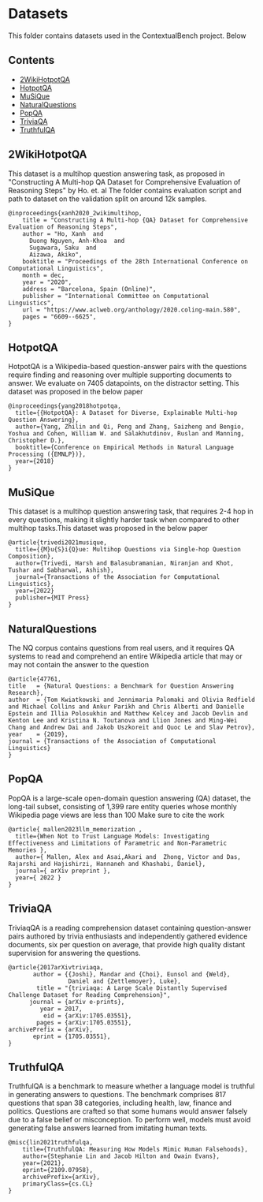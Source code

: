 # Datasets

This folder contains datasets used in the ContextualBench project. Below 

## Contents

- [2WikiHotpotQA](#2WikiHotpotQA)
- [HotpotQA](#HotpotQA)
- [MuSiQue](#MuSiQue)
- [NaturalQuestions](#NaturalQuestions)
- [PopQA](#PopQA)
- [TriviaQA](#TriviaQA)
- [TruthfulQA](#TruthfulQA)

## 2WikiHotpotQA

This dataset is a multihop question answering task, as proposed in "Constructing A Multi-hop QA Dataset for Comprehensive Evaluation of Reasoning Steps" by Ho. et. al 
The folder contains evaluation script and path to dataset on the validation split on around 12k samples. 
```
@inproceedings{xanh2020_2wikimultihop,
    title = "Constructing A Multi-hop {QA} Dataset for Comprehensive Evaluation of Reasoning Steps",
    author = "Ho, Xanh  and
      Duong Nguyen, Anh-Khoa  and
      Sugawara, Saku  and
      Aizawa, Akiko",
    booktitle = "Proceedings of the 28th International Conference on Computational Linguistics",
    month = dec,
    year = "2020",
    address = "Barcelona, Spain (Online)",
    publisher = "International Committee on Computational Linguistics",
    url = "https://www.aclweb.org/anthology/2020.coling-main.580",
    pages = "6609--6625",
}
```

## HotpotQA

HotpotQA is a Wikipedia-based question-answer pairs with the questions require finding and reasoning over multiple supporting documents to answer. We evaluate on 7405 datapoints, on the distractor setting. This dataset was proposed in the below paper 
```
@inproceedings{yang2018hotpotqa,
  title={{HotpotQA}: A Dataset for Diverse, Explainable Multi-hop Question Answering},
  author={Yang, Zhilin and Qi, Peng and Zhang, Saizheng and Bengio, Yoshua and Cohen, William W. and Salakhutdinov, Ruslan and Manning, Christopher D.},
  booktitle={Conference on Empirical Methods in Natural Language Processing ({EMNLP})},
  year={2018}
}
```

## MuSiQue

This dataset is a multihop question answering task, that requires 2-4 hop in every questions, making it slightly harder task when compared to other multihop tasks.This dataset was proposed in the below paper 

```
@article{trivedi2021musique,
  title={{M}u{S}i{Q}ue: Multihop Questions via Single-hop Question Composition},
  author={Trivedi, Harsh and Balasubramanian, Niranjan and Khot, Tushar and Sabharwal, Ashish},
  journal={Transactions of the Association for Computational Linguistics},
  year={2022}
  publisher={MIT Press}
}
```

## NaturalQuestions

The NQ corpus contains questions from real users, and it requires QA systems to read and comprehend an entire Wikipedia article that may or may not contain the answer to the question

```
@article{47761,
title	= {Natural Questions: a Benchmark for Question Answering Research},
author	= {Tom Kwiatkowski and Jennimaria Palomaki and Olivia Redfield and Michael Collins and Ankur Parikh and Chris Alberti and Danielle Epstein and Illia Polosukhin and Matthew Kelcey and Jacob Devlin and Kenton Lee and Kristina N. Toutanova and Llion Jones and Ming-Wei Chang and Andrew Dai and Jakob Uszkoreit and Quoc Le and Slav Petrov},
year	= {2019},
journal	= {Transactions of the Association of Computational Linguistics}
}
```

## PopQA
PopQA is a large-scale open-domain question answering (QA) dataset, the long-tail subset, consisting of 1,399 rare entity queries whose monthly Wikipedia page views are less than 100
Make sure to cite the work
```
@article{ mallen2023llm_memorization ,
  title={When Not to Trust Language Models: Investigating Effectiveness and Limitations of Parametric and Non-Parametric Memories },
  author={ Mallen, Alex and Asai,Akari and  Zhong, Victor and Das, Rajarshi and Hajishirzi, Hannaneh and Khashabi, Daniel},
  journal={ arXiv preprint },
  year={ 2022 }
}
```

## TriviaQA

TriviaqQA is a reading comprehension dataset containing question-answer pairs authored by trivia enthusiasts and independently gathered evidence documents, six per question on average, that provide high quality distant supervision for answering the questions.
```
@article{2017arXivtriviaqa,
       author = {{Joshi}, Mandar and {Choi}, Eunsol and {Weld},
                 Daniel and {Zettlemoyer}, Luke},
        title = "{triviaqa: A Large Scale Distantly Supervised Challenge Dataset for Reading Comprehension}",
      journal = {arXiv e-prints},
         year = 2017,
          eid = {arXiv:1705.03551},
        pages = {arXiv:1705.03551},
archivePrefix = {arXiv},
       eprint = {1705.03551},
}
```

## TruthfulQA

TruthfulQA is a benchmark to measure whether a language model is truthful in generating answers to questions. The benchmark comprises 817 questions that span 38 categories, including health, law, finance and politics. Questions are crafted so that some humans would answer falsely due to a false belief or misconception. To perform well, models must avoid generating false answers learned from imitating human texts.

```
@misc{lin2021truthfulqa,
    title={TruthfulQA: Measuring How Models Mimic Human Falsehoods},
    author={Stephanie Lin and Jacob Hilton and Owain Evans},
    year={2021},
    eprint={2109.07958},
    archivePrefix={arXiv},
    primaryClass={cs.CL}
}
```